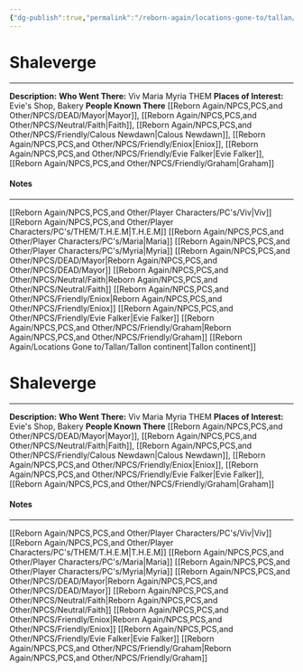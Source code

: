```yaml
---
{"dg-publish":true,"permalink":"/reborn-again/locations-gone-to/tallan/shaleverge/"}
---
```


# Shaleverge
---
**Description:** 
**Who Went There:** Viv Maria Myria THEM
**Places of Interest:** Evie's Shop, Bakery
**People Known There** [[Reborn Again/NPCS,PCS,and Other/NPCS/DEAD/Mayor\|Mayor]], [[Reborn Again/NPCS,PCS,and Other/NPCS/Neutral/Faith\|Faith]], [[Reborn Again/NPCS,PCS,and Other/NPCS/Friendly/Calous Newdawn\|Calous Newdawn]], [[Reborn Again/NPCS,PCS,and Other/NPCS/Friendly/Eniox\|Eniox]], [[Reborn Again/NPCS,PCS,and Other/NPCS/Friendly/Evie Falker\|Evie Falker]], [[Reborn Again/NPCS,PCS,and Other/NPCS/Friendly/Graham\|Graham]]


#### Notes
---

[[Reborn Again/NPCS,PCS,and Other/Player Characters/PC's/Viv\|Viv]]
[[Reborn Again/NPCS,PCS,and Other/Player Characters/PC's/THEM/T.H.E.M\|T.H.E.M]]
[[Reborn Again/NPCS,PCS,and Other/Player Characters/PC's/Maria\|Maria]]
[[Reborn Again/NPCS,PCS,and Other/Player Characters/PC's/Myria\|Myria]]
[[Reborn Again/NPCS,PCS,and Other/NPCS/DEAD/Mayor\|Reborn Again/NPCS,PCS,and Other/NPCS/DEAD/Mayor]]
[[Reborn Again/NPCS,PCS,and Other/NPCS/Neutral/Faith\|Reborn Again/NPCS,PCS,and Other/NPCS/Neutral/Faith]]
[[Reborn Again/NPCS,PCS,and Other/NPCS/Friendly/Eniox\|Reborn Again/NPCS,PCS,and Other/NPCS/Friendly/Eniox]]
[[Reborn Again/NPCS,PCS,and Other/NPCS/Friendly/Evie Falker\|Evie Falker]]
[[Reborn Again/NPCS,PCS,and Other/NPCS/Friendly/Graham\|Reborn Again/NPCS,PCS,and Other/NPCS/Friendly/Graham]]
[[Reborn Again/Locations Gone to/Tallan/Tallon continent\|Tallon continent]]

# Shaleverge
---
**Description:** 
**Who Went There:** Viv Maria Myria THEM
**Places of Interest:** Evie's Shop, Bakery
**People Known There** [[Reborn Again/NPCS,PCS,and Other/NPCS/DEAD/Mayor\|Mayor]], [[Reborn Again/NPCS,PCS,and Other/NPCS/Neutral/Faith\|Faith]], [[Reborn Again/NPCS,PCS,and Other/NPCS/Friendly/Calous Newdawn\|Calous Newdawn]], [[Reborn Again/NPCS,PCS,and Other/NPCS/Friendly/Eniox\|Eniox]], [[Reborn Again/NPCS,PCS,and Other/NPCS/Friendly/Evie Falker\|Evie Falker]], [[Reborn Again/NPCS,PCS,and Other/NPCS/Friendly/Graham\|Graham]]


#### Notes
---

[[Reborn Again/NPCS,PCS,and Other/Player Characters/PC's/Viv\|Viv]]
[[Reborn Again/NPCS,PCS,and Other/Player Characters/PC's/THEM/T.H.E.M\|T.H.E.M]]
[[Reborn Again/NPCS,PCS,and Other/Player Characters/PC's/Maria\|Maria]]
[[Reborn Again/NPCS,PCS,and Other/Player Characters/PC's/Myria\|Myria]]
[[Reborn Again/NPCS,PCS,and Other/NPCS/DEAD/Mayor\|Reborn Again/NPCS,PCS,and Other/NPCS/DEAD/Mayor]]
[[Reborn Again/NPCS,PCS,and Other/NPCS/Neutral/Faith\|Reborn Again/NPCS,PCS,and Other/NPCS/Neutral/Faith]]
[[Reborn Again/NPCS,PCS,and Other/NPCS/Friendly/Eniox\|Reborn Again/NPCS,PCS,and Other/NPCS/Friendly/Eniox]]
[[Reborn Again/NPCS,PCS,and Other/NPCS/Friendly/Evie Falker\|Evie Falker]]
[[Reborn Again/NPCS,PCS,and Other/NPCS/Friendly/Graham\|Reborn Again/NPCS,PCS,and Other/NPCS/Friendly/Graham]]
